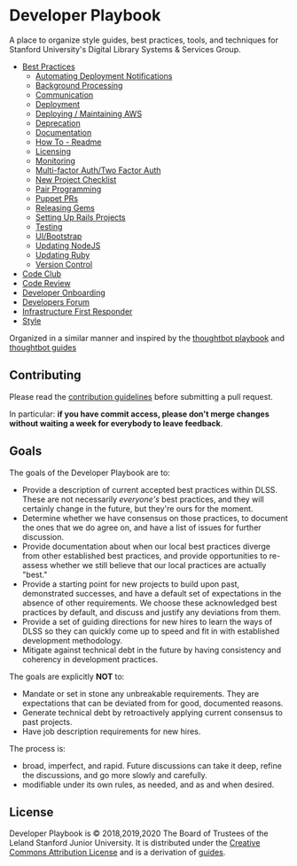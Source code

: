 # Developer Playbook

A place to organize style guides, best practices, tools, and techniques for Stanford University's Digital Library Systems &amp; Services Group.

 - [Best Practices](/best-practices)
   - [Automating Deployment Notifications](/best-practices/automating_deployment_notifications.md)
   - [Background Processing](/best-practices/background_processing.md)
   - [Communication](/best-practices/communication.md)
   - [Deployment](/best-practices/deployment.md)
   - [Deploying / Maintaining AWS](/best-practices/deploying_maintaining_aws.md)
   - [Deprecation](/best-practices/deprecation.md)
   - [Documentation](/best-practices/documentation.md)
   - [How To - Readme](/best-practices/howto_readme.md)
   - [Licensing](/best-practices/licensing.md)
   - [Monitoring](/best-practices/monitoring.md)
   - [Multi-factor Auth/Two Factor Auth](/best-practices/2FA.md)
   - [New Project Checklist](/best-practices/new_project_checklist.md)
   - [Pair Programming](/best-practices/pair_programming.md)
   - [Puppet PRs](/best-practices/puppet_prs.md)
   - [Releasing Gems](/best-practices/releasing_gems.md)
   - [Setting Up Rails Projects](/best-practices/setting_up_rails_projects.md)
   - [Testing](/best-practices/testing.md)
   - [UI/Bootstrap](/best-practices/ui_bootstrap.md)
   - [Updating NodeJS](/best-practices/updating-nodejs.md)
   - [Updating Ruby](/best-practices/updating-ruby.md)
   - [Version Control](/best-practices/version_control.md)
 - [Code Club](/code_club.md)
 - [Code Review](/code-review)
 - [Developer Onboarding](/developer_onboarding.md)
 - [Developers Forum](/developers_forum.md)
 - [Infrastructure First Responder](infrateam_first_responder.md)
 - [Style](/style)

Organized in a similar manner and inspired by the [thoughtbot playbook](http://playbook.thoughtbot.com/) and [thoughtbot guides](https://github.com/thoughtbot/guides)


## Contributing

Please read the [contribution guidelines](/CONTRIBUTING.md) before submitting a pull request.

In particular: **if you have commit access, please don't merge changes without
waiting a week for everybody to leave feedback**.

## Goals

The goals of the Developer Playbook are to:

 - Provide a description of current accepted best practices within DLSS.  These are not necessarily *everyone's* best practices, and they will certainly change in the future, but they're ours for the moment.
 - Determine whether we have consensus on those practices, to document the ones that we do agree on, and have a list of issues for further discussion.
 - Provide documentation about when our local best practices diverge from other established best practices, and provide opportunities to re-assess whether we still believe that our local practices are actually "best."
 - Provide a starting point for new projects to build upon past, demonstrated successes, and have a default set of expectations in the absence of other requirements. We choose these acknowledged best practices by default, and discuss and justify any deviations from them.
 - Provide a set of guiding directions for new hires to learn the ways of DLSS so they can quickly come up to speed and fit in with established development methodology.
 - Mitigate against technical debt in the future by having consistency and coherency in development practices.

The goals are explicitly **NOT** to:

 - Mandate or set in stone any unbreakable requirements. They are expectations that can be deviated from for good, documented reasons.
 - Generate technical debt by retroactively applying current consensus to past projects.
 - Have job description requirements for new hires.

The process is:

 - broad, imperfect, and rapid.  Future discussions can take it deep, refine the discussions, and go more slowly and carefully.
 - modifiable under its own rules, as needed, and as and when desired.

## License

Developer Playbook is © 2018,2019,2020 The Board of Trustees of the Leland Stanford Junior University. It is distributed under the [Creative Commons
Attribution License](http://creativecommons.org/licenses/by/3.0/) and is a derivation of [guides](https://github.com/thoughtbot/guides).
